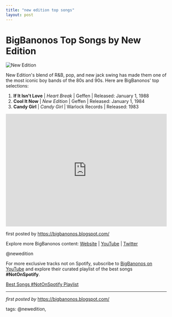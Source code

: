 ```yaml
---
title: "new edition top songs"
layout: post
---
```

<h1>BigBanonos Top Songs by New Edition</h1>
<img alt="New Edition" src="https://i.ytimg.com/vi/ReI6gvzVP0Y/maxresdefault.jpg" /> <p>New Edition's blend of R&B, pop, and new jack swing has made them one of the most iconic boy bands of the 80s and 90s. Here are BigBanonos' top selections:</p> <ol> <li><strong>If It Isn't Love</strong> | <em>Heart Break</em> | Geffen | Released: January 1, 1988</li> <li><strong>Cool It Now</strong> | <em>New Edition</em> | Geffen | Released: January 1, 1984</li> <li><strong>Candy Girl</strong> | <em>Candy Girl</em> | Warlock Records | Released: 1983</li>
</ol> <div> <iframe allow="autoplay; clipboard-write; encrypted-media; fullscreen; picture-in-picture" frameborder="0" height="352" loading="lazy" src="https://open.spotify.com/embed/playlist/4ylPX4yPDSF6PFzWxdLeMN?utm_source=generator" width="100%"></iframe>
</div> <p>first posted by <a href="https://bigbanonos.blogspot.com/">https://bigbanonos.blogspot.com/</a></p> <div> <p>Explore more BigBanonos content: <a href="https://bigbanonos.blogspot.com/">Website</a> | <a href="https://www.youtube.com/@BigBanonos">YouTube</a> | <a href="https://x.com/bigbanonos">Twitter</a></p>
</div> <!--Tags-->
<p>@newedition</p>


<!--Subscribe and Playlist Links-->
<div>
    <p>For more exclusive tracks not on Spotify, subscribe to <a href="https://www.youtube.com/@BigBanonos" target="_blank">BigBanonos on YouTube</a> and explore their curated playlist of the best songs <strong>#NotOnSpotify</strong>.</p>
    <p><a href="https://www.youtube.com/playlist?list=PLtuNtuTatqI0kFahUCbtbfenC_ET5O_tr" target="_blank">Best Songs #NotOnSpotify Playlist<br /></a></p></div>

<hr />

<p><em>first posted by</em> <a href="https://bigbanonos.blogspot.com/" rel="noopener" target="_new">https://bigbanonos.blogspot.com/</a></p>

<p>tags: @newedition,</p>
